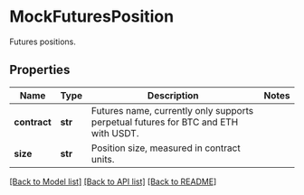 # MockFuturesPosition

Futures positions.
## Properties
Name | Type | Description | Notes
------------ | ------------- | ------------- | -------------
**contract** | **str** | Futures name, currently only supports perpetual futures for BTC and ETH with USDT. | 
**size** | **str** | Position size, measured in contract units. | 

[[Back to Model list]](../README.md#documentation-for-models) [[Back to API list]](../README.md#documentation-for-api-endpoints) [[Back to README]](../README.md)


